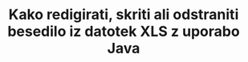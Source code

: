 ---
############################# Static ############################
layout: "auto-gen-gist"
draft: false
path: "sl/redaction/java/text/xls"
otherformats: CSV DOC DOCM DOCX DOT DOTM DOTX PDF POT POTM PPS PPSM PPSX PPT PPTM PPTX RTF XLSM XLSX XLT XLTM XLTX  

############################# Head ############################
head_title: "Redaktirate XLS Besedilo s točnim izrazom/regularnim izrazom v Java"
head_description: "GroupDocs.Redaction s Java API razvijalcem omogoča, da redigirajo besedilo iz PDF DOC DOCX RTF XLSX CSV PPT PPTX in slik prek natančne fraze ali regularnega izraza v Java"

############################# Header ############################
title: "Kako redigirati, skriti ali odstraniti besedilo iz datotek XLS z uporabo Java"
description: "GroupDocs.Redaction s Java API omogoča redigiranje, skrivanje ali odstranjevanje občutljivega besedila iz dokumentov za obdelavo besedil, delovnih listov, predstavitev, PDF s in slik."

################### SubMenu/Download Button #####################
button:
    enable: true

############################# About ############################
about:
    enable: true
    title: "Kaj je besedilo redakcijo?"
    content: |
        Besedilo Reakcija je postopek odstranjevanja zaupnega ali nezaželenega besedila ali informacij iz digitalnih dokumentov, medtem ko ostane nedotaknjen preostali del dokumenta ali odstavka, ki ga vsebuje. Redakcija uporabnikom in organizaciji pomaga zaščititi svoje občutljive podatke s skrivanjem ali trajnim odstranjevanjem. Uporabniki API-ja GroupDocs.Redaction GroupDocs.Redaction lahko zdaj uredijo, skrijejo ali odstranijo občutljivo besedilo iz dokumentov za obdelavo besedil, delovnih listov, predstavitev, PDF in rastrskih slikovnih datotek. API ponuja široko paleto možnosti in metod za redakcijo zasebnih informacij v dokumentih. Podpira iskanje in redigiranje z uporabo natančnega ujemanja ali regularnih izrazov, Uporabite besedilne (kode izjem) ali grafične (barvne pravokotnike) redakcije in še veliko več. Zakaj torej ne poskusite in avtomatizirati postopka redakcije dokumentov s prenosom API-ja in raziskati njegove osnovne in napredne funkcije. 

############################# Steps ############################
steps:
    enable: true
    block:
    - title_left: "Redakt XLS Natančen stavek v Java"
      content_left: |
        GroupDocs.Redaction omogoča enostavno redigiranje podatkov občutljive ali zasebne narave iz vaših dokumentov. Najbolj priljubljen primer redakcij je odstranitev besedila iz dokumenta. 

        Naslednja koda se lahko uporabi za uporabo besedilne redigiranja za določen del dokumenta prek natančne fraze. Uporabnikom omogoča, da nadomestijo osebno natančno besedno zvezo »Michal Clark« z osebno (ali katero koli kodo izjeme),

      title_right: "Odstranite občutljive podatke iz XLS"
      content_right: |
        * Ustvarite primerek razreda [Redactor](https://apireference.groupdocs.com/redaction/java/com.groupdocs.redaction/Redactor) in naložite datoteko XLS
        * Pokličite RedActor.Apply metodo z novim primerom ExactPhraseredAction razred
        * Call redactor.save metoda s predmetom [ExactPhraseRedAction](https://apireference.groupdocs.com/redaction/java/com.groupdocs.redaction.redactions/ExactPhraseRedaction)
        * Pokličite način redactor.save, da shranite spremembe 

      gisthash: "3202859fc19b5dfd14e8f073b70a18f8"
      gistfile: "redactexactphrase.java"
      
    - title_left: "Redakcija besedila, občutljiva na velike črke v XLS"
      content_left: |
        Naslednji primer omogoča uporabnikom, da izvedejo natančno besedno zvezo, občutljivo na velike črke, da odstranijo ali skrijejo določeno vpenjalno glavo besedila znotraj dokumenta. Privzeto je iskanje natančne fraze neobčutljivo na velike črke. 
        
      title_right: "Izvedite redakcijo občutljivih črk prek Java"
      content_right: |
        * Ustvarite primerek razreda [Redactor](https://apireference.groupdocs.com/redaction/java/com.groupdocs.redaction/Redactor) in naložite datoteko XLS
        * Pokličite RedActor.Apply metodo z novim primerom ExactPhraseredAction razred
        * Call redactor.save metoda s predmetom [ExactPhraseRedAction](https://apireference.groupdocs.com/redaction/java/com.groupdocs.redaction.redactions/ExactPhraseRedaction)
        * Pokličite način redactor.save, da shranite spremembe 
        
      gisthash: "a43e3ce358f93df92373b5441bc579fb"
      gistfile: "casesensitiveredaction.java"

    - title_left: "Besedilo uredi v XLS prek barvnega polja"
      content_left: |
        Namesto da odstranite redigirano besedilo ali postavite niz tam, je mogoče postaviti tudi barvno polje nad redigirano besedilo. V tem primeru bo ujemajoče besedilo odstranjeno in barvni pravokotnik bo postavljen nad redigirano besedilo.
        
      title_right: "Uporabite barvno polje za odstranitev besedila v Java"
      content_right: |
        * Ustvarite primerek razreda [Redactor](https://apireference.groupdocs.com/redaction/java/com.groupdocs.redaction/Redactor) in naložite datoteko XLS
        * Pokličite RedActor.Apply metodo z novim primerom ExactPhraseredAction razred
        * Call redactor.save metoda s predmetom [ExactPhraseRedAction](https://apireference.groupdocs.com/redaction/java/com.groupdocs.redaction.redactions/ExactPhraseRedaction)
        * Pokličite način redactor.save, da shranite spremembe 
        
      gisthash: "6d83e791388b6834a372dc90f4b455f6"
      gistfile: "redacttextusingcolorbox.java"

    - title_left: "Sistemske zahteve"
      content_left: |
        GroupDocs.Redaction for Java API-ji so podprti na vseh večjih platformah in operacijskih sistemih. Za celoten vodnik po sistemskih zahtevah obiščite [sistemske zahteve](https://docs.groupdocs.com/redaction/java/system-requirements) Preden izvedete spodnjo kodo, se prepričajte, da imate v vašem sistemu nameščene naslednje predpogoje:
        * Operacijski sistemi: Microsoft Windows, Linux, Mac OS
        * Razvojno okolje: NetBeans, Intellij IDEA, Eclipse itd
        * Java Runtime Okolje: J2SE 6.0 in več
        * Pridobite najnovejšo različico GroupDocs.Redaction for Java od [Maven](https://repository.groupdocs.com/webapp/#/artifacts/browse/tree/General/repo/com/groupdocs/groupdocs-redaction)
        
      title_right: "Zakaj uporabljati GroupDocs.Redaction"
      content_right: |
        * Dovoli uporabnikom, da dodajo oblike dokumentov po meri in vrste redigiranja
        * Za odstranjevanje občutljivih informacij ni potrebna dodatna programska oprema
        * Sposobnost nastavitve dokumenta za upodabljanje obsega strani kot PDF
        * Enostaven način za urejanje različnih vrst metapodatkov: ime avtorja, različica, naslov, predmet, opis in še veliko več
        * Pridobivanje informacij o dokumentu - vrsta datoteke, število strani itd.

############################# Demos ############################
demos:
    enable: true
############################# More Formats ############################
more_formats:
    enable: true

############################# Back to top ###############################
back_to_top:
    enable: true
---